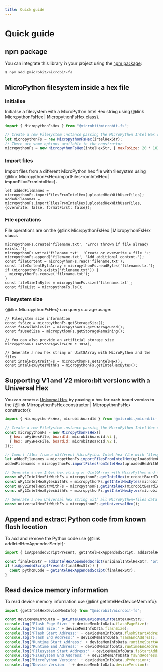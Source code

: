 ```yaml
---
title: Quick guide
---
```


# Quick guide

## npm package

You can integrate this library in your project using the [npm package](https://www.npmjs.com/package/@microbit/microbit-fs):

```bash
$ npm add @microbit/microbit-fs
```

## MicroPython filesystem inside a hex file

### Initialise

Initialise a filesystem with a MicroPython Intel Hex string using {@link MicropythonFsHex | MicropythonFsHex class}.

```js
import { MicropythonFsHex } from "@microbit/microbit-fs";

// Create a new FileSystem instance passing the MicroPython Intel Hex string
let micropythonFs = new MicropythonFsHex(intelHexStr);
// There are some options available in the constructor
micropythonFs = new MicropythonFsHex(intelHexStr, { maxFsSize: 20 * 1024});
```
### Import files

Import files from a different MicroPython hex file with filesystem using {@link MicropythonFsHex.importFilesFromIntelHex | importFilesFromIntelHex}.
```
let addedFilenames = micropythonFs.importFilesFromIntelHex(uploadedHexWithUserFiles);
addedFilenames = micropythonFs.importFilesFromIntelHex(uploadedHexWithUserFiles, {overwrite: false, formatFirst: false});
```

### File operations

File operations are on the {@link MicropythonFsHex | MicropythonFsHex class}.
```
micropythonFs.create('filename.txt', 'Error thrown if file already exists.');
micropythonFs.write('filename.txt', 'Create or overwrite a file.');
micropythonFs.append('filename.txt', 'Add additional content.');
const fileContent = micropythonFs.read('filename.txt');
const fileContentByteArray = micropythonFs.readBytes('filename.txt');
if (micropythonFs.exists('filename.txt')) {
  micropythonFs.remove('filename.txt');
}
const fileSizeInBytes = micropythonFs.size('filename.txt');
const fileList = micropythonFs.ls();
```

### Filesystem size

{@link MicropythonFsHex} can query storage usage:

```
// Filesystem size information
const fsSize = micropythonFs.getStorageSize();
const fsAvailableSize = micropythonFs.getStorageUsed();
const fsUsedSize = micropythonFs.getStorageRemaining();

// You can also provide an artificial storage size
micropythonFs.setStorageSize(20 * 1024);

// Generate a new hex string or Uint8Array with MicroPython and the files
const intelHexStrWithFs = micropythonFs.getIntelHex();
const intelHexBytesWithFs = micropythonFs.getIntelHexBytes();
```

## Supporting V1 and V2 micro:bit versions with a Universal Hex

You can create a [Universal
Hex](https://github.com/microbit-foundation/spec-universal-hex) by passing a hex for each board version to the {@link MicropythonFsHex:constructor | MicropythonFsHex constructor}:

```js
import { MicropythonFsHex, microbitBoardId } from "@microbit/microbit-fs";

// Create a new FileSystem instance passing the MicroPython Intel Hex string
const micropythonFs = new MicropythonFsHex([
  { hex: uPy1HexFile, boardId: microbitBoardId.V1 },
  { hex: uPy2HexFile, boardId: microbitBoardId.V2 },
]);;

// Import files from a different MicroPython Intel hex file with filesystem
let addedFilenames = micropythonFs.importFilesFromIntelHex(uploadedHexWithUserFiles);
addedFilenames = micropythonFs.importFilesFromIntelHex(uploadedHexWithUserFiles, {overwrite: false, formatFirst: false});

// Generate a new Intel hex string or Uint8Array with MicroPython and the files
const uPy1IntelHexStrWithFs = micropythonFs.getIntelHex(microbitBoardId.V1);
const uPy1IntelHexBytesWithFs = micropythonFs.getIntelHexBytes(microbitBoardId.V1);
const uPy2IntelHexStrWithFs = micropythonFs.getIntelHex(microbitBoardId.V2);
const uPy2IntelHexBytesWithFs = micropythonFs.getIntelHexBytes(microbitBoardId.V2);

// Generate a new Universal hex string with all MicroPython+files data
const universalHexStrWithFs = micropythonFs.getUniversalHex();
```

## Append and extract Python code from known flash location

To add and remove the Python code use {@link addIntelHexAppendedScript}:

```js
import { isAppendedScriptPresent, getIntelHexAppendedScript, addIntelHexAppendedScript } from "@microbit/microbit-fs";

const finalHexStr = addIntelHexAppendedScript(originalIntelHexStr, 'print("hello world!")');
if (isAppendedScriptPresent(finalHexStr)) {
  const pythonCode = getIntelHexAppendedScript(finalHexStr);
}
```

## Read device memory information

To read device memory information use {@link getIntelHexDeviceMemInfo}:

```js
import {getIntelHexDeviceMemInfo} from "@microbit/microbit-fs";

const deviceMemInfoData = getIntelHexDeviceMemInfo(intelHexStr);
console.log('Flash Page Size:' + deviceMemInfoData.flashPageSize);
console.log('Flash Size:' + deviceMemInfoData.flashSize);
console.log('Flash Start Address:' + deviceMemInfoData.flashStartAddress);
console.log('Flash End Address:' + deviceMemInfoData.flashEndAddress);
console.log('Runtime Start Address:' + deviceMemInfoData.runtimeStartAddress);
console.log('Runtime End Address:' + deviceMemInfoData.runtimeEndAddress);
console.log('Filesystem Start Address:' + deviceMemInfoData.fsStartAddress);
console.log('Filesystem End Address:' + deviceMemInfoData.fsEndAddress);
console.log('MicroPython Version:' + deviceMemInfoData.uPyVersion);
console.log('Device Version: ' + deviceMemInfoData.deviceVersion);
```

